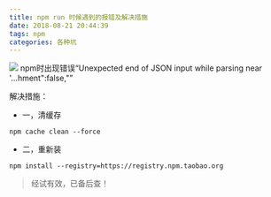 ```yaml
---
title: npm run 时候遇到的报错及解决措施
date: 2018-08-21 20:44:39
tags: npm
categories: 各种坑
---
```

![](http://pcpgpxhno.bkt.clouddn.com/%E4%B8%8B%E8%BD%BD.jpg)
npm时出现错误“Unexpected end of JSON input while parsing near '...hment":false,"”

解决措施：

- 一，清缓存

```
npm cache clean --force
```
<!-- more -->
- 二，重新装

```
npm install --registry=https://registry.npm.taobao.org
```

> 经试有效，已备后查！
